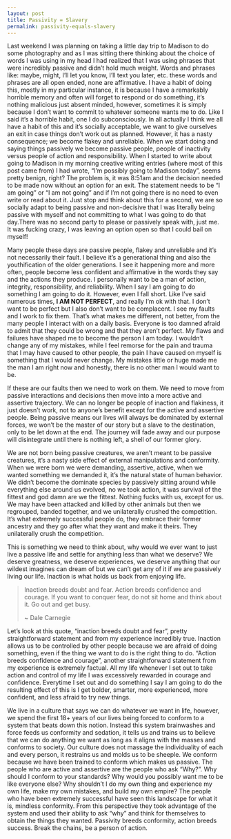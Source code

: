 ```yaml
---
layout: post
title: Passivity = Slavery
permalink: passivity-equals-slavery
---
```



Last weekend I was planning on taking a little day trip to Madison to do some photography and as I was sitting there thinking about the choice of words I was using in my head I had realized that I was using phrases that were incredibly passive and didn’t hold much weight. Words and phrases like: maybe, might, I’ll let you know, I’ll text you later, etc. these words and phrases are all open ended, none are affirmative. I have a habit of doing this, mostly in my particular instance, it is because I have a remarkably horrible memory and often will forget to respond or do something, it’s nothing malicious just absent minded, however, sometimes it is simply because I don’t want to commit to whatever someone wants me to do. Like I said it’s a horrible habit, one I do subconsciously. In all actually I think we all have a habit of this and it’s socially acceptable, we want to give ourselves an exit in case things don’t work out as planned. However, it has a nasty consequence; we become flakey and unreliable. When we start doing and saying things passively we become passive people, people of inactivity versus people of action and responsibility. When I started to write about going to Madison in my morning creative writing entries (where most of this post came from) I had wrote, “I’m possibly going to Madison today”, seems pretty benign, right? The problem is, it was 8:51am and the decision needed to be made now without an option for an exit. The statement needs to be “I am going” or “I am not going” and if I’m not going there is no need to even write or read about it. Just stop and think about this for a second, we are so socially adapt to being passive and non-decisive that I was literally being passive with myself and not committing to what I was going to do that day.There was no second party to please or passively speak with, just me.  It was fucking crazy, I was leaving an option open so that I could bail on myself!

Many people these days are passive people, flakey and unreliable and it’s not necessarily their fault. I believe it’s a generational thing and also the youthification of the older generations. I see it happening more and more often, people become less confident and affirmative in the words they say and the actions they produce. I personally want to be a man of action, integrity, responsibility, and reliability. When I say I am going to do something I am going to do it. However, even I fall short. Like I’ve said numerous times, **I AM NOT PERFECT**, and really I’m ok with that. I don’t want to be perfect but I also don’t want to be complacent. I see my faults and I work to fix them. That’s what makes me different, not better, from the many people I interact with on a daily basis. Everyone is too damned afraid to admit that they could be wrong and that they aren’t perfect. My flaws and failures have shaped me to become the person I am today. I wouldn’t change any of my mistakes, while I feel remorse for the pain and trauma that I may have caused to other people, the pain I have caused on myself is something that I would never change. My mistakes little or huge made me the man I am right now and honestly, there is no other man I would want to be.

If these are our faults then we need to work on them. We need to move from passive interactions and decisions then move into a more active and assertive trajectory. We can no longer be people of inaction and flakiness, it just doesn’t work, not to anyone’s benefit except for the active and assertive people. Being passive means our lives will always be dominated by external forces, we won’t be the master of our story but a slave to the destination, only to be let down at the end. The journey will fade away and our purpose will disintegrate until there is nothing left, a shell of our former glory.

We are not born being passive creatures, we aren’t meant to be passive creatures, it’s a nasty side effect of external manipulations and conformity. When we were born we were demanding, assertive, active, when we wanted something we demanded it, it’s the natural state of human behavior. We didn’t become the dominate species by passively sitting around while everything else around us evolved, no we took action, it was survival of the fittest and god damn are we the fittest. Nothing fucks with us, except for us. We may have been attacked and killed by other animals but then we regrouped, banded together, and we unilaterally crushed the competition. It’s what extremely successful people do, they embrace their former ancestry and they go after what they want and make it theirs. They unilaterally crush the competition.

This is something we need to think about, why would we ever want to just live a passive life and settle for anything less than what we deserve? We deserve greatness, we deserve experiences, we deserve anything that our wildest imagines can dream of but we can’t get any of it if we are passively living our life. Inaction is what holds us back from enjoying life.

> Inaction breeds doubt and fear. Action breeds confidence and courage. If you want to conquer fear, do not sit home and think about it. Go out and get busy.
>
> ~ Dale Carnegie

Let’s look at this quote, “inaction breeds doubt and fear”, pretty straightforward statement and from my experience incredibly true. Inaction allows us to be controlled by other people because we are afraid of doing something, even if the thing we want to do is the right thing to do. “Action breeds confidence and courage”, another straightforward statement from my experience is extremely factual. All my life whenever I set out to take action and control of my life I was excessively rewarded in courage and confidence. Everytime I set out and do something I say I am going to do the resulting effect of this is I get bolder, smarter, more experienced, more confident, and less afraid to try new things.

We live in a culture that says we can do whatever we want in life, however, we spend the first 18+ years of our lives being forced to conform to a system that beats down this notion. Instead this system brainwashes and force feeds us conformity and sedation, it tells us and trains us to believe that we can do anything we want as long as it aligns with the masses and conforms to society. Our culture does not massage the individuality of each and every person, it restrains us and molds us to be sheeple. We conform because we have been trained to conform which makes us passive. The people who are active and assertive are the people who ask “Why?”. Why should I conform to your standards? Why would you possibly want me to be like everyone else? Why shouldn’t I do my own thing and experience my own life, make my own mistakes, and build my own empire? The people who have been extremely successful have seen this landscape for what it is, mindless conformity. From this perspective they took advantage of the system and used their ability to ask “why” and think for themselves to obtain the things they wanted. Passivity breeds conformity, action breeds success. Break the chains, be a person of action.
